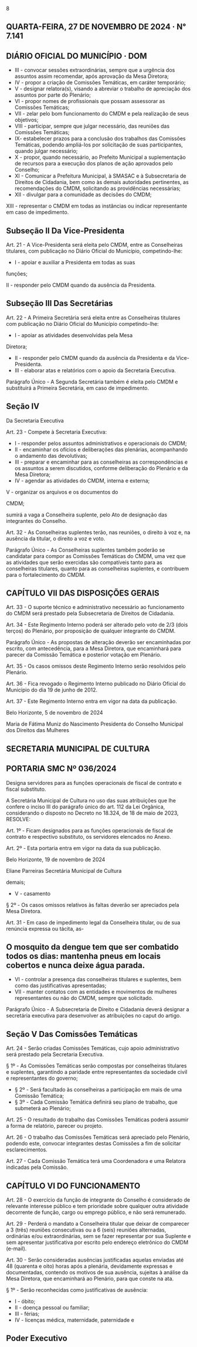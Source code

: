 <!-- image -->

8

## QUARTA-FEIRA, 27 DE NOVEMBRO DE 2024 · N° 7.141

## DIÁRIO OFICIAL DO MUNICÍPIO · DOM

- III  -  convocar  sessões  extraordinárias,  sempre que  a  urgência  dos  assuntos  assim  recomendar,  após aprovação da Mesa Diretora;
- IV - propor a criação de Comissões Temáticas, em caráter temporário;
- V - designar relatora(s), visando a abreviar o trabalho de apreciação dos assuntos por parte do Plenário;
- VI - propor nomes de profissionais que possam assessorar as Comissões Temáticas;
- VII - zelar pelo bom funcionamento do CMDM e pela realização de seus objetivos;
- VIII - participar, sempre que julgar necessário, das reuniões das Comissões Temáticas;
- IX- estabelecer prazos para a conclusão dos trabalhos das Comissões Temáticas, podendo ampliá-los por solicitação de suas participantes, quando julgar necessário;
- X - propor, quando necessário, ao Prefeito Municipal a suplementação de recursos para a execução dos planos de ação aprovados pelo Conselho;
- XI - Comunicar a Prefeitura Municipal, à SMASAC e à Subsecretaria de Direitos de Cidadania, bem como às demais  autoridades  pertinentes,  as  recomendações  do CMDM, solicitando as providências necessárias;
- XII - divulgar para a comunidade as decisões do CMDM;

XIII - representar o CMDM em todas as instâncias ou indicar representante em caso de impedimento.

## Subseção II Da Vice-Presidenta

Art.  21  -  A  Vice-Presidenta  será  eleita  pelo CMDM, entre as Conselheiras titulares, com publicação no Diário Oficial do Município, competindo-lhe:

- I - apoiar e auxiliar a Presidenta em todas as suas

funções;

II - responder pelo CMDM quando da ausência da Presidenta.

## Subseção III Das Secretárias

Art. 22 - A Primeira Secretária será eleita entre as Conselheiras titulares com publicação no Diário Oficial do Município competindo-lhe:

- I - apoiar as atividades desenvolvidas pela Mesa

Diretora;

- II - responder pelo CMDM quando da ausência da Presidenta e da Vice- Presidenta.
- III - elaborar atas e relatórios com o apoio da Secretaria Executiva.

Parágrafo Único - A Segunda Secretária também é eleita pelo CMDM e substituirá a Primeira Secretária, em caso de impedimento.

## Seção IV

Da Secretaria Executiva

Art. 23 - Compete à Secretaria Executiva:

- I - responder pelos assuntos administrativos e operacionais do CMDM;
- II - encaminhar os ofícios e deliberações das plenárias, acompanhando o andamento das devolutivas;
- III - preparar e encaminhar para as conselheiras as  correspondências  e  os  assuntos  a  serem  discutidos, conforme deliberação do Plenário e da Mesa Diretora;
- IV - agendar as atividades do CMDM, interna e externa;

V - organizar os arquivos e os documentos do

CMDM;

sumirá a vaga a Conselheira suplente, pelo Ato de designação das integrantes do Conselho.

Art. 32 - As Conselheiras suplentes terão, nas reuniões, o direito à voz e, na ausência da titular, o direito a voz e voto.

Parágrafo  Único  -  As  Conselheiras  suplentes também poderão se candidatar para compor as Comissões Temáticas do CMDM, uma vez que as atividades que serão exercidas são compatíveis tanto para as conselheiras titulares, quanto para as conselheiras suplentes, e contribuem para o fortalecimento do CMDM.

## CAPÍTULO VII DAS DISPOSIÇÕES GERAIS

Art. 33 - O suporte técnico e administrativo necessário ao funcionamento do CMDM será prestado pela Subsecretaria de Direitos de Cidadania.

Art. 34 - Este Regimento Interno poderá ser alterado pelo voto de 2/3 (dois terços) do Plenário, por proposição de qualquer integrante do CMDM.

Parágrafo Único - As propostas de alteração deverão  ser  encaminhadas  por  escrito,  com  antecedência, para a Mesa Diretora, que encaminhará para parecer da Comissão Temática e posterior votação em Plenário.

Art. 35 - Os casos omissos deste Regimento Interno serão resolvidos pelo Plenário.

Art. 36 - Fica revogado o Regimento Interno publicado no Diário Oficial do Município do dia 19 de junho de 2012.

Art. 37 - Este Regimento Interno entra em vigor na data da publicação.

Belo Horizonte, 5 de novembro de 2024

Maria de Fátima Muniz do Nascimento Presidenta do Conselho Municipal dos Direitos das Mulheres

## SECRETARIA MUNICIPAL DE CULTURA

## PORTARIA SMC Nº 036/2024

Designa servidores para as funções operacionais de fiscal de contrato e fiscal substituto.

A Secretária Municipal de Cultura no uso das suas atribuições que lhe confere o inciso III do parágrafo único do art. 112 da Lei Orgânica, considerando o disposto no Decreto no 18.324, de 18 de maio de 2023, RESOLVE:

Art. 1º - Ficam designados para as funções operacionais de fiscal de contrato e respectivo substituto, os servidores elencados no Anexo.

Art. 2º - Esta portaria entra em vigor na data da sua publicação.

Belo Horizonte, 19 de novembro de 2024

Eliane Parreiras Secretária Municipal de Cultura

demais;

- V - casamento

§ 2º - Os casos omissos relativos às faltas deverão ser apreciados pela Mesa Diretora.

Art. 31 - Em caso de impedimento legal da Conselheira titular, ou de sua renúncia expressa ou tácita, as-

## O mosquito da dengue tem que ser combatido todos os dias: mantenha pneus em locais cobertos e nunca deixe água parada.

- VI - controlar a presença das conselheiras titulares e suplentes, bem como das justificativas apresentadas;
- VII - manter contatos com as entidades e movimentos de mulheres representantes ou não do CMDM, sempre que solicitado.

Parágrafo Único - A Subsecretaria de Direito e Cidadania deverá designar a secretária executiva para desenvolver as atribuições no caput do artigo.

## Seção V Das Comissões Temáticas

Art. 24 - Serão criadas Comissões Temáticas, cujo apoio administrativo será prestado pela Secretaria Executiva.

§ 1º - As Comissões Temáticas serão compostas por conselheiras titulares e suplentes, garantindo a paridade entre representantes da sociedade civil e representantes do governo;

- § 2º - Será facultado às conselheiras a participação em mais de uma Comissão Temática;
- § 3º - Cada Comissão Temática definirá seu plano de trabalho, que submeterá ao Plenário;

Art. 25 - O resultado do trabalho das Comissões Temáticas poderá assumir a forma de relatório, parecer ou projeto.

Art. 26 - O trabalho das Comissões Temáticas será apreciado pelo Plenário, podendo este, convocar integrantes destas Comissões a fim de solicitar esclarecimentos.

Art. 27 - Cada Comissão Temática terá uma Coordenadora e uma Relatora indicadas pela Comissão.

## CAPÍTULO VI DO FUNCIONAMENTO

Art. 28 - O exercício da função de integrante do Conselho é considerado de relevante interesse público e tem prioridade sobre qualquer outra atividade decorrente de função, cargo ou emprego público, e não será remunerado.

Art. 29 - Perderá o mandato a Conselheira titular que deixar de comparecer a 3 (três) reuniões consecutivas ou a 6 (seis) reuniões alternadas, ordinárias e/ou extraordinárias, sem se fazer representar por sua Suplente e sem apresentar justificativa por escrito pelo endereço eletrônico do CMDM (e-mail).

Art. 30 - Serão consideradas ausências justificadas aquelas enviadas até 48 (quarenta e oito) horas após a plenária, devidamente expressas e documentadas, contendo os motivos de sua ausência, sujeitas à análise da Mesa  Diretora,  que  encaminhará  ao  Plenário,  para  que conste na ata.

§ 1º - Serão reconhecidas como justificativas de ausência:

- I - óbito;
- II - doença pessoal ou familiar;
- III - férias;
- IV - licenças médica, maternidade, paternidade e

## Poder Executivo

<!-- image -->